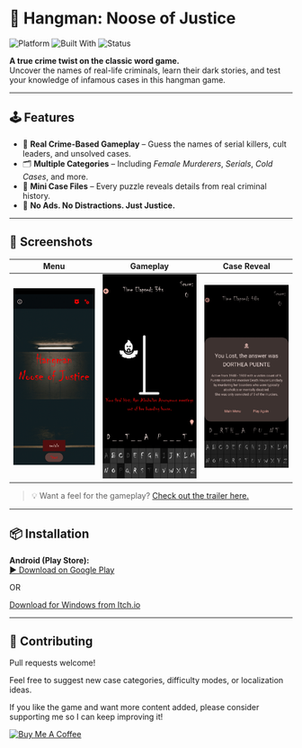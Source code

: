 # 🔪 Hangman: Noose of Justice

![Platform](https://img.shields.io/badge/platform-Android-black)
![Built With](https://img.shields.io/badge/built%20with-Kivy-ff69b4)
![Status](https://img.shields.io/badge/status-Active-brightgreen)

**A true crime twist on the classic word game.**  
Uncover the names of real-life criminals, learn their dark stories, and test your knowledge of infamous cases in this hangman game.

---

## 🕹️ Features

- 🧠 **Real Crime-Based Gameplay** – Guess the names of serial killers, cult leaders, and unsolved cases.
- 🗂️ **Multiple Categories** – Including *Female Murderers*, *Serials*, *Cold Cases*, and more.
- 📜 **Mini Case Files** – Every puzzle reveals details from real criminal history.
- 🚫 **No Ads. No Distractions. Just Justice.**

---

## 📸 Screenshots

| Menu | Gameplay | Case Reveal |
|------|----------|-------------|
| ![Main Menu](screenshots/mainmenu.jpg) | ![Gameplay](screenshots/game.jpg) | ![Case](screenshots/casereveal.jpg) |

> 💡 Want a feel for the gameplay? [Check out the trailer here.](#)

---

## 📦 Installation

**Android (Play Store):**  
[▶ Download on Google Play](https://play.google.com/store/apps/details?id=hangman.game.hangman)

OR

[Download for Windows from Itch.io](https://eloliver.itch.io/hangman-noose-of-justice)

---

## 🙌 Contributing
Pull requests welcome!

Feel free to suggest new case categories, difficulty modes, or localization ideas.


If you like the game and want more content added, please consider supporting me so I can keep improving it!

<a href="https://www.buymeacoffee.com/eloliver04x" target="_blank"><img src="https://cdn.buymeacoffee.com/buttons/v2/default-green.png" alt="Buy Me A Coffee" style="height: 60px !important;width: 217px !important;" ></a>
